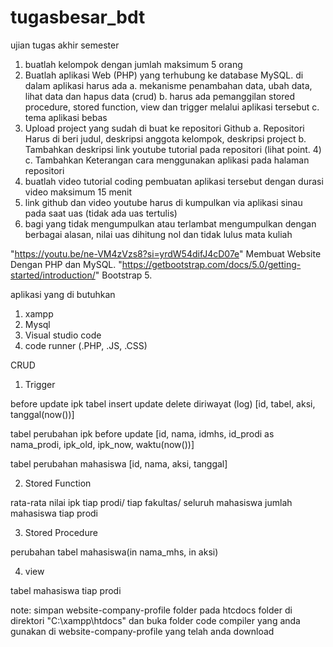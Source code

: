 # tugasbesar_bdt
ujian tugas akhir semester

1. buatlah kelompok dengan jumlah maksimum 5 orang
2. Buatlah aplikasi Web (PHP) yang terhubung ke database MySQL. di dalam aplikasi harus ada
a. mekanisme penambahan data, ubah data, lihat data dan hapus data (crud)
b. harus ada pemanggilan stored procedure, stored function, view dan trigger melalui aplikasi tersebut
c. tema aplikasi bebas
3. Upload project yang sudah di buat ke repositori Github
a. Repositori Harus di beri judul, deskripsi anggota kelompok, deskripsi project
b. Tambahkan deskripsi link youtube tutorial pada repositori (lihat point. 4)
c. Tambahkan Keterangan cara menggunakan aplikasi pada halaman repositori
4. buatlah video tutorial coding pembuatan aplikasi tersebut dengan durasi video maksimum 15 menit
5. link github dan video youtube harus di kumpulkan via aplikasi sinau pada saat uas (tidak ada uas tertulis)
6. bagi yang tidak mengumpulkan atau terlambat mengumpulkan dengan berbagai alasan, nilai uas dihitung nol dan tidak lulus mata kuliah 

  "https://youtu.be/ne-VM4zVzs8?si=yrdW54difJ4cD07e" Membuat Website Dengan PHP dan MySQL.
  "https://getbootstrap.com/docs/5.0/getting-started/introduction/" Bootstrap 5.
  
aplikasi yang di butuhkan
1. xampp
2. Mysql
3. Visual studio code
4. code runner (.PHP, .JS, .CSS)

CRUD

1. Trigger

before update ipk
tabel insert update delete diriwayat (log)
[id, tabel, aksi, tanggal(now())]

tabel perubahan ipk before update
[id, nama, idmhs, id_prodi as nama_prodi, ipk_old, ipk_now, waktu(now())]

tabel perubahan mahasiswa
[id, nama, aksi, tanggal]

2. Stored Function

rata-rata nilai ipk tiap prodi/ tiap fakultas/ seluruh mahasiswa
jumlah mahasiswa tiap prodi

3. Stored Procedure

perubahan tabel mahasiswa(in nama_mhs, in aksi)

4. view

tabel mahasiswa tiap prodi

note: simpan website-company-profile folder pada htcdocs folder di direktori "C:\xampp\htdocs" dan buka folder code compiler yang anda gunakan di website-company-profile yang telah anda download
